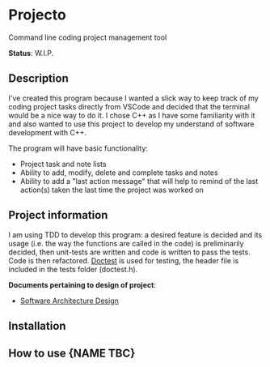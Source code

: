 # Projecto
Command line coding project management tool

**Status**: W.I.P.

## Description
I've created this program because I wanted a slick way to keep track of my coding project tasks directly from VSCode and decided that the terminal would be a nice way to do it. I chose C++ as I have some familiarity with it and also wanted to use this project to develop my understand of software development with C++.

The program will have basic functionality:
- Project task and note lists
- Ability to add, modify, delete and complete tasks and notes
- Ability to add a "last action message" that will help to remind of the last action(s) taken the last time the project was worked on

## Project information
I am using TDD to develop this program: a desired feature is decided and its usage (i.e. the way the functions are called in the code) is preliminarily decided, then unit-tests are written and code is written to pass the tests. Code is then refactored. [Doctest](https://github.com/doctest/doctest) is used for testing, the header file is included in the tests folder (doctest.h).

**Documents pertaining to design of project**:
 - [Software Architecture Design](docs/design/architectureDesign.md)

## Installation

## How to use {NAME TBC}




